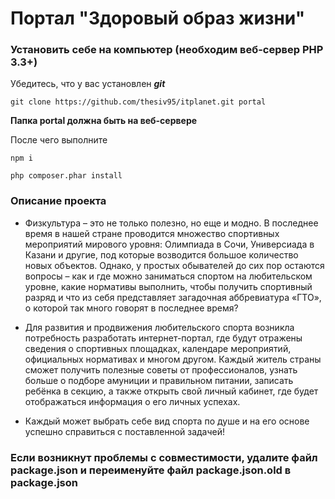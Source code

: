 # Портал "Здоровый образ жизни"

### Установить себе на компьютер (необходим веб-сервер PHP 3.3+)

Убедитесь, что у вас установлен ***git***

`git clone https://github.com/thesiv95/itplanet.git portal`

**Папка portal должна быть на веб-сервере**

После чего выполните

`npm i`

`php composer.phar install`

### Описание проекта

+ Физкультура – это не только полезно, но еще и модно. В последнее время в нашей стране проводится множество спортивных мероприятий мирового уровня: Олимпиада в Сочи, Универсиада в Казани и другие, под которые возводится большое количество новых объектов. Однако, у простых обывателей до сих пор остаются вопросы – как и где можно заниматься спортом на любительском уровне, какие нормативы выполнить, чтобы получить спортивный разряд  и что из себя представляет загадочная аббревиатура «ГТО», о которой так много говорят в последнее время?

+ Для развития и продвижения любительского спорта возникла потребность разработать интернет-портал, где будут отражены сведения о спортивных площадках, календаре мероприятий, официальных нормативах и многом другом. Каждый житель страны сможет получить полезные советы от профессионалов, узнать больше о подборе амуниции и правильном питании, записать ребёнка в секцию, а также открыть свой личный кабинет, где будет отображаться информация о его личных успехах.

+ Каждый может выбрать себе вид спорта по душе и на его основе успешно справиться с поставленной задачей!   

### Если возникнут проблемы с совместимости, удалите файл package.json и переименуйте файл package.json.old в package.json





